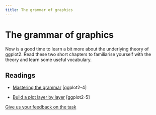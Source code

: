 ```yaml
---
title: The grammar of graphics
---
```


<!-- Generated automatically from vis-theory.yml. Do not edit by hand -->

# The grammar of graphics

Now is a good time to learn a bit more about the underlying theory of ggplot2.
Read these two short chapters to familiarise yourself with the theory and learn
some useful vocabulary.

## Readings

  * [Mastering the grammar](http://link.springer.com.ezproxy.stanford.edu/chapter/10.1007/978-3-319-24277-4_4) [ggplot2-4]

  * [Build a plot layer by layer](http://link.springer.com.ezproxy.stanford.edu/chapter/10.1007/978-3-319-24277-4_5) [ggplot2-5]



[Give us your feedback on the task](https://goo.gl/forms/Lpq7Cj9dAUIgchJI2)
